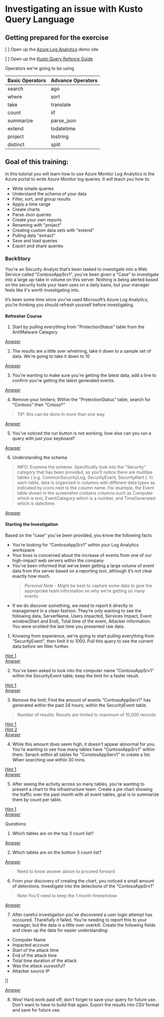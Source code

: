 # Investigating an issue with Kusto Query Language

## Getting prepared for the exercise

[ ] Open up the [Azure Log Analytics](http://aka.ms/LAdemo) demo site

[ ] Open up the [Kusto Query Refence Guide](https://docs.microsoft.com/en-us/azure/kusto/query/)


Operators  we're going to be using

Basic Operators     | Advance Operators    
--------- | ---------  
 search   | ago
 where    | sort
 take     | translate
 count    | iif
 summarize | parse_json
 extend | todatetime
 project | tostring
 distinct | split

## Goal of this training:

In this tutorial you will learn how to use Azure Monitor Log Analytics in the Azure portal to write Azure Monitor log queries. 
It will teach you how to:
- Write simple queries
- Understand the schema of your data
- Filter, sort, and group results
- Apply a time range
- Create charts
- Parse Json queries
- Create your own reports
- Renaming with "project"
- Creating custom data sets with "extend"
- Pulling data  "extract"
- Save and load queries
- Export and share queries

### BackStory
You’re an Security Analyst that’s been tasked to investigate into a Web Service called “ContosoAppSrv1”, you've been given a "Case" to investigate into a large up-take in volume on this server. Nothing is being alerted based on the security tools your team uses on a daily basis, but your manager feels like it's worth investigating into.

It’s been some time since you’ve used Microsoft’s Azure Log Analytics, you’re thinking you should refresh yourself before investigating.

#### Refresher Course

1. Start by pulling everything from "ProtectionStatus" table from the AntiMalware Catagory 

[Anwser](https://github.com/chboeh/MsftEntropy/blob/master/Training/Answers/KQLRefresher_1.md)

2. The results are a little over whelming, take it down to a sample set of data. We're going to take it down to 10

[Anwser](https://github.com/chboeh/MsftEntropy/blob/master/Training/Answers/KQLRefresher_2.md)


3. You're wanting to make sure you're getting the latest data, add a line to confirm you're getting the latest generated events.

[Anwser](https://github.com/chboeh/MsftEntropy/blob/master/Training/Answers/KQLRefresher_3.md)


4. Remove your limiters; Within the "ProtectionStatus" table, search for "Contoso" then "Cotoso*"
> TIP: this can be done in more than one way

[Anwser](https://github.com/chboeh/MsftEntropy/blob/master/Training/Answers/KQLRefresher_4.md)

5. You've noticed the run button is not working, how else can you run a query with just your keyboard?

[Anwser](https://github.com/chboeh/MsftEntropy/blob/master/Training/Answers/KQLRefresher_5.md)


6. Understanding the schema

> INFO: Examine the scheme. Specifically look into the "Security" category that has been provided, as you'll notice there are mulitlpe tables ( e.g. CommonSecurityLog, SecurityEvent, SecurityAlert ). In each table, data is organized in columns with different data types as indicated by icons next to the column name. For example, the Event table shown in the screenshot contains columns such as Computer which is text, EventCategory which is a number, and TimeGenerated which is date/time.

[Anwser](https://github.com/chboeh/MsftEntropy/blob/master/Training/Answers/KQLRefresher_6.md)

#### Starting the Investigation

Based on the "case" you’ve been provided, you know the following facts
-	You’re looking for “ContosoAppSrv1” within your Log Analytics workspace
-	Your boss is concerned about the increase of events from one of our high-impact web servers within the company
-	You’ve been informed that we’ve been getting a large volume of event data from this server based on a reporting tool, although it’s not clear exactly how much.
    >	*Personal Note* - Might be best to capture some data to give the appropriate team information on why we’re getting so many events.
-	If we do discover something, we need to report it directly to management in a clean fashion. They’re only wanting to see the following data, ServerName, Users impacted, Services Impact, Event window(Start and End), Total time of the event, Attacker information. You were scolded the last time you presented raw data.


1. Knowing from experience, we're going to start pulling everything from "SecurityEvent", then limit it to 1000. Pull this query to see the current data before we filter further.

[Hint 1](https://docs.microsoft.com/en-us/azure/kusto/query/limitoperator)  
[Anwser](https://github.com/chboeh/MsftEntropy/blob/master/Training/Answers/KQLInvestigation_1.md)

2. You've been asked to look into the computer name "ContosoAppSrv1" within the SecurityEvent table; keep the limit for a faster result. 

[Hint 1](https://docs.microsoft.com/en-us/azure/kusto/query/whereoperator)  
[Anwser](https://github.com/chboeh/MsftEntropy/blob/master/Training/Answers/KQLInvestigation_2.md)

3. Remove the limit; Find the amount of events "ContosoAppServ1" has generated within the past 24 hours; within the SecurityEvent table.

> Number of results: Results are limited to maximum of 10,000 records.

[Hint 1](https://docs.microsoft.com/en-us/azure/kusto/query/agofunction)    
[Hint 2](https://docs.microsoft.com/en-us/azure/kusto/query/countoperator)  
[Anwser](https://github.com/chboeh/MsftEntropy/blob/master/Training/Answers/KQLInvestigation_3.md)

4. While this amount does seem high, it doesn't appear abnormal for you. You're wanting to see how many tables have "ContosoAppSrv1" within them. Serach within all tables for "ConotosAppServ1" to create a list. When searching use within 30 mins.

[Hint 1](https://docs.microsoft.com/en-us/azure/kusto/query/distinctoperator)   
[Anwser](https://github.com/chboeh/MsftEntropy/blob/master/Training/Answers/KQLInvestigation_4.md)

5. After seeing the activity across so many tables, you're wanting to present a chart to the infrastructure team. Create a pie chart showing the traffic over the past month with all event tables, goal is to summarize them by count per table.

[Hint 1](https://docs.microsoft.com/en-us/azure/kusto/query/summarizeoperator)  
[Anwser](https://github.com/chboeh/MsftEntropy/blob/master/Training/Answers/KQLInvestigation_5.md)

Questions: 
 1. Which tables are on the top 3 count list?

[Anwser](https://github.com/chboeh/MsftEntropy/blob/master/Training/Answers/KQLInvestigation_5_A.md)

 2. Which tables are on the bottom 3 count list?

 [Anwser](https://github.com/chboeh/MsftEntropy/blob/master/Training/Answers/KQLInvestigation_5_B.md)

>Need to know answer above to proceed forward

6. From your discovery of creating the chart, you noticed a small amount of detections. Investigate into the detections of the "ContosoAppSrv1"
>Note:You'll need to keep the 1 month timewindow

[Anwser](https://github.com/chboeh/MsftEntropy/blob/master/Training/Answers/KQLInvestigation_6.md)

7. After careful investigaiton you've discovered a user login attempt has occoured. Thankfully it failed.  You're needing to report this to your manager, but the data is a little over overkill. Create the following fields and clean up the data for easier understanding:

- Computer Name
- Impacted account
- Start of the attack time
- End of the attack time
- Total time duration of the attack
- Was the attack sucessful?
- Attacker source IP

[]  

[Anwser](https://github.com/chboeh/MsftEntropy/blob/master/Training/Answers/KQLInvestigation_7.md)

8. Woo! Hard work paid off, don't forget to save your query for future use. Don't want to have to build that again. Export the results into CSV format and save for future use.